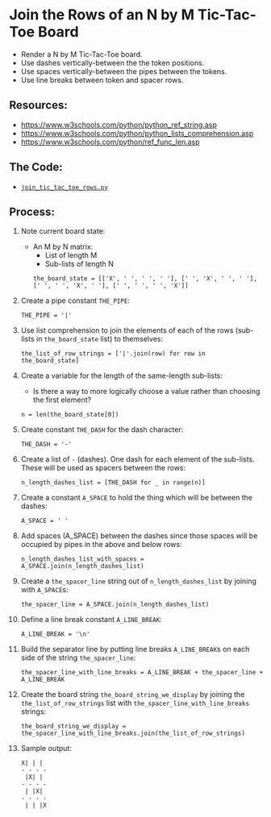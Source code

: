 # Join the Rows of an N by M Tic-Tac-Toe Board
* Render a N by M Tic-Tac-Toe board.
* Use dashes vertically-between the the token positions.
* Use spaces vertically-between the pipes between the tokens.
* Use line breaks between token and spacer rows.

## Resources:
* https://www.w3schools.com/python/python_ref_string.asp
* https://www.w3schools.com/python/python_lists_comprehension.asp
* https://www.w3schools.com/python/ref_func_len.asp

## The Code:
* [`join_tic_tac_toe_rows.py`](./join_tic_tac_toe_rows.py)
## Process:

1. Note current board state:
    * An M by N matrix:
        * List of length M
        * Sub-lists of length N
        ```
        the_board_state = [['X', ' ', ' ', ' '], [' ', 'X', ' ', ' '], [' ', ' ', 'X', ' '], [' ', ' ', ' ', 'X']]

        ```

1. Create a pipe constant `THE_PIPE`:
    ```
    THE_PIPE = '|'
    ```

1. Use list comprehension to join the elements of each of the rows (sub-lists in `the_board_state` list) to themselves:
    ```
    the_list_of_row_strings = ['|'.join(row) for row in the_board_state]
    ```

1. Create a variable for the length of the same-length sub-lists:
    * Is there a way to more logically choose a value rather than choosing the first element?
    ```
    n = len(the_board_state[0])
    ```

1. Create constant `THE_DASH` for the dash character:
    ```
    THE_DASH = '-'
    ```

1. Create a list of `-` (dashes). One dash for each element of the sub-lists. These will be used as spacers between the rows:
    ```
    n_length_dashes_list = [THE_DASH for _ in range(n)]
    ```

1. Create a constant `A_SPACE` to hold the thing which will be between the dashes:
    ```
    A_SPACE = ' '
    ```

1. Add spaces (A_SPACE) between the dashes since those spaces will be occupied by pipes in the above and below rows:
    ```
    n_length_dashes_list_with_spaces = A_SPACE.join(n_length_dashes_list)
    ```

1. Create a `the_spacer_line` string out of `n_length_dashes_list` by joining with `A_SPACE`s:
    ```
    the_spacer_line = A_SPACE.join(n_length_dashes_list)
    ```

1. Define a line break constant `A_LINE_BREAK`:
    ```
    A_LINE_BREAK = '\n'
    ```

1. Build the separator line by putting line breaks `A_LINE_BREAK`s on each side of the string `the_spacer_line`:
    ```
    the_spacer_line_with_line_breaks = A_LINE_BREAK + the_spacer_line + A_LINE_BREAK
    ```

1. Create the board string `the_board_string_we_display` by joining the `the_list_of_row_strings` list with `the_spacer_line_with_line_breaks` strings:
    ```
    the_board_string_we_display = the_spacer_line_with_line_breaks.join(the_list_of_row_strings)
    ```

1. Sample output:
    ```
    X| | | 
    - - - -
     |X| |
    - - - -
     | |X|
    - - - -
     | | |X
    ```